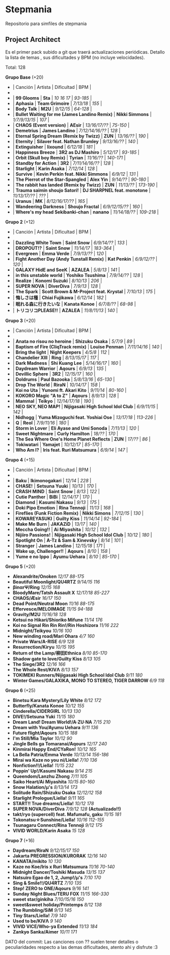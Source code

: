 # Stepmania
Repositorio para simfiles de stepmania

## Project Architect

Es el primer pack subido a git que traerá actualizaciones periódicas. Detallo la lista de temas , sus dificultades y BPM (no incluye velocidades).

Total: 128

**Grupo Base** (+20)

* | Canción                                         | Artista                                   | Dificultad      | BPM       |
* 
* | **99 Glooms**                                   | **Sta**                                   | _10 16 17_      | _93-185_  |
* | **Aphasia**                                     | **Team Grimoire**                         | _7/13/18_       | _155_     |
* | **Body Talk**                                   | **M2U**                                   | _9/12/15_       | _64-128_  |
* | **Bullet Waiting for me (James Landino Remix)** | **Nikki Simmons**                         | _1/7/9/13/15_   | _107_     |
* | **CHAOS (Event version)**                       | **AEsir**                                 | _13/16/17/??_   | _75-150_  |
* | **Demetrius**                                   | **James Landino**                         | _7/12/14/16/??_ | _128_     |
* | **Eternal Spring Dream (Remix by Twizz)**       | **ZUN**                                   | _13/16/??_      | _190_     |
* | **Eternity**                                    | **Silaver feat. Nathan Brumley**          | _9/13/16/??_    | _140_     |
* | **Extinguisher**                                | **lixound**                               | _6/12/18_       | _181_     |
* | **Happiness Breeze**                            | **3R2 as DJ Mashiro**                     | _5/12/17_       | _93-185_  |
* | **Orbit (Skull boy Remix)**                     | **Tyrian**                                | _11/16/??_      | _140-171_ |
* | **Standby for Action**                          | **3R2**                                   | _7/11/14/16/??_ | _128_     |
* | **Starlight**                                   | **Karin Asaka**                           | _7/12/14_       | _128_     |
* | **Survive**                                     | **Kevin Perkin feat. Nikki Simmons**      | _6/9/12_        | _131_     |
* | **The Pierrot of the Star-Spangled**            | **Alex Yin**                              | _9/14/??_       | _90-180_  |
* | **The rabbit has landed (Remix by Twizz)**      | **ZUN**                                   | _11/13/??_      | _173-190_ |
* | **Trauma saimin shoujo Satori!**                | **DJ SHARPNEL feat. monotone**            | _11/13/17/??_   | _???_     |
* | **Uranus**                                      | **MK**                                    | _8/12/16/17/??_ | _165_     |
* | **Wandeering Darkness**                         | **Shoujo Fractal**                        | _6/9/12/15/??_  | _160_     |
* | **Where's my head Sekibanki-chan**              | **nanano**                                | _11/14/18/??_   | _109-218_ |

**Grupo 2** (+12)

* | Canción                                         | Artista                                   | Dificultad      | BPM       |
* 
* | **Dazzling White Town**                         | **Saint Snow**                            | _6/9/14/??_     | _133_     |
* | **DROPOUT!?**                                   | **Saint Snow**                            | _11/14/17_      | _183-364_ |
* | **Evergreen**                                   | **Emma Verde**                            | _7/9/13/??_     | _120_     |
* | **Fight Another Day (Andy Tunstall Remix)**     | **Kat Penkin**                            | _6/9/12/??_     | _120_     |
* | **GALAXY  HidE and SeeK**                       | **AZALEA**                                | _5/8/13_        | _141_     |
* | **in this unstable world**                      | **Yoshiko Tsushima**                      | _7/9/14/??_     | _128_     |
* | **Realize**                                     | **Konomi Suzuki**                         | _8/10/13_       | _206_     |
* | **SUPER NOVA**                                  | **DiverDiva**                             | _7/9/13_        | _128_     |
* | **The Spark**                                   | **Scott Brown & M-Project feat. Krystal** | _7/10/13_       | _175_     |
* | **悔しさは種**                                   | **Chiai Fujikawa**                        | _6/12/14_       | _182_     |
* | **眠れる森に行きたいな**                          | **Kanata Konoe**                          | _6/7/8/??_      | _68-98_   |
* | **トリコリコPLEASE!!**                           | **AZALEA**                                | _11/8/11/13_    | _140_     |

**Grupo 3** (+20)

* | Canción                                         | Artista                                   | Dificultad      | BPM       |
* 
* | **Anata no risou no heroine**                   | **Shizuku Osaka**                         | _5/7/9_         | _89_      |
* | **Baptism of Fire (CliqTrack remix)**           | **Louise Penman**                         | _7/11/14/16_    | _140_     |
* | **Bring the light**                             | **Night Keepers**                         | _4/5/8_         | _112_     |
* | **Chandelier XIII**                             | **Ring**                                  | _8/13/15/17_    | _117_     |
* | **Dark Madness**                                | **Shi Kuang Lee**                         | _5/14/16/17_    | _160_     |
* | **Daydream Warrior**                            | **Aqours**                                | _6/9/13_        | _135_     |
* | **Devillic Sphere**                             | **3R2**                                   | _12/15/17_      | _160_     |
* | **Doldrums**                                    | **Paul Bazooka**                          | _5/8/13/16_     | _65-130_  |
* | **Drop The World**                              | **RiraN**                                 | _10/14/17_      | _158_     |
* | **Koi no Uta**                                  | **Yunomi ft. Akari Kito**                 | _9/11/14_       | _80-160_  |
* | **KOKORO Magic "A to Z"**                       | **Aqours**                                | _8/9/13_        | _128_     |
* | **Mammal**                                      | **Teikyo**                                | _12/14/17/18_   | _190_     |
* | **NEO SKY, NEO MAP!**                           | **Nijigasaki High School Idol Club**      | _6/9/11/15_     | _142_     |
* | **Nidhogg**                                     | **Yuma Mizoguchi feat. Yoshiai Ose**      | _13/17/18_      | _113-226_ |
* | **Q**                                           | **Reol**                                  | _7/9/11/16_     | _180_     |
* | **Storm in Lover**                              | **Eli Ayase and Umi Sonoda**              | _7/11/13_       | _120_     |
* | **Sweet Nightmare**                             | **Curly Hamilton**                        | _18/??_         | _170_     |
* | **The Sea Where One's Home Planet Reflects**    | **ZUN**                                   | _17/??_         | _86_      |
* | **Tokiwatari**                                  | **Yamajet**                               | _10/12/17_      | _85-170_  |
* | **Who Am I?**                                   | **Iris feat. Ruri Matsumura**             | _6/9/14_        | _147_     |

**Grupo 4** (+15)

* | Canción                            | Artista                              | Dificultad | BPM      |
* 
* | **Baku**                           | **Ikimonogakari**                    | _12/14_    | _228_    |
* | **CHASE!**                         | **Setsuna Yuuki**                    | _10/13_    | _170_    |
* | **CRASH MIND**                     | **Saint Snow**                       | _8/13_     | _122_    |
* | **Cutie Panther**                  | **BiBi**                             | _12/14/17_ | _170_    |
* | **Diamond**                        | **Kasumi Nakasu**                    | _9/13_     | _175_    |
* | **Doki Pipo Emotion**              | **Rina Tennoji**                     | _11/13_    | _168_    |
* | **Fireflies (Funk Fiction Remix)** | **Nikki Simons**                     | _7/12/15_  | _130_    |
* | **KOWAREYASUKI**                   | **Guilty Kiss**                      | _11/14/14_ | _92-184_ |
* | **Make Me Burn**                   | **JAKAZiD**                          | _13/17_    | _140_    |
* | **Meccha Going!!**                 | **Ai Miyashita**                     | _10/12_    | _132_    |
* | **Nijiiro Passions!**              | **Nijigasaki High School Idol Club** | _10/12_    | _180_    |
* | **Spotlight On**                   | **A-Tz & Sam & Xinevsky**            | _8/14_     | _101_    |
* | **Stranger**                       | **James Landino**                    | _12/15/18_ | _171_    |
* | **Wake up, Challenger!!**          | **Aqours**                           | _8/10_     | _158_    |
* | **Yume e no Ippo**                 | **Ayumu Uehara**                     | _8/10_     | _85-170_ |

**Grupo 5** (+20)

* **Alexandrite/Onoken**   _12/17    88-175_
* **Beautiful Moonlight/QU4RTZ**   _9/14/15    116_
* **βinαrΨ/Ring**   _12/15    168_
* **BloodyMare/Tatsh Assault X**   _12/17/18    85-227_
* **CHAOS/Æsir**   _16/17    150_
* **Dead Point/Neutral Moon**   _11/16    88-175_
* **Effervesce/MELOIMAGE**   _11/15    94-188_
* **Gravity/M2U**   _11/16/18    128_
* **Ketsui no Hikari/Shioriko Mifune**   _11/14    176_
* **Koi no Signal Rin Rin Rin!/Rin Hoshizora**   _11/16    222_
* **Midnight/Teikyou**   _10/16    100_
* **New winding road/Mari Ohara**   _4/7    160_
* **Private Wars/A-RISE**   _6/9    128_
* **Resurrection/Kiryu**   _10/15    195_
* **Return of the Lamp/柳田Ethnica**   _8/10    85-170_
* **Shadow gate to love/Guilty Kiss**   _8/13    105_
* **The Siege/3R2**   _12/16    166_
* **The Whole Rest/KIVΛ**   _8/13    157_
* **TOKIMEKI Runners/Nijigasaki High School Idol Club**   _9/11    180_
* **Winter Games/GALAXIKA, MONO TO STEREO, TIGER DARROW**   _6/9    118_

**Grupo 6** (+25)

* **Binetsu Kara Mystery/Lily White**   _8/12    172_
* **Butterfly/Kanata Konoe**   _10/12    155_
* **Cinderella/CIDERGIRL**   _10/13    130_
* **DIVE!/Setsuna Yuki**   _11/15    180_
* **Dream Land! Dream World!/A·ZU·NA**   _7/15    210_
* **Dream with You/Ayumu Uehara**   _9/11    136_
* **Future flight/Aqours**   _10/15    188_
* **I'm Still/Mia Taylor**   _10/12    90_
* **Jingle Bells ga Tomaranai/Aqours**   _12/17    240_
* **Kinmirai Happy End/CYaRon!**   _10/12    165_
* **La Bella Patria/Emma Verde**   _10/13/14    156-186_
* **Mirai wa Kaze no you ni/Liella!**   _7/10    136_
* **Nonfiction!!/Liella!**   _11/15    232_
* **Poppin' Up!/Kasumi Nakasu**   _9/14    215_
* **Queendom/Lanzhu Zhong**   _7/11    105_
* **Saiko Heart/Ai Miyashita**   _10/15    80-160_
* **Snow Halation/μ's**   _8/13/14    173_
* **Solitude Rain/Shizuku Osaka**   _12/12/12    158_
* **Starlight Prologue/Liella!**   _9/11    165_
* **START!! True dreams/Liella!**   _10/12    178_
* **SUPER NOVA/DiverDiva**    _7/9/12    128_ **(Actualizado!!)**
* **takt/ryo (supercell) feat. Mafumafu, gaku**   _11/15    181_
* **Tokonatsu☆Sunshine/Liella!**   _10/16    112-155_
* **Tsunagaru Connect/Rina Tennoji**   _9/12    175_
* **VIVID WORLD/Karin Asaka**   _15    128_

**Grupo 7** (+16)

* **Daydream/RiraN**   _9/12/15/17    150_
* **Jakarta PREGRESSION/KURORAK**   _12/16    140_
* **KANATA/mikito**   _10    130_
* **Kaze no Koe/Iris x Ruri Matsumura**   _11/16    70-140_
* **Midnight Dancer/Toshiki Masuda**   _13/15    137_
* **Natsuiro Egao de 1, 2, Jump!/μ's**   _7/10    170_
* **Sing & Smile!!/QU4RTZ**   _7/10    135_
* **Step! ZERO to ONE/Aqours**   _9/16    141_
* **Sunday Night Blues/TERU FOX**   _11/15    166-330_
* **sweet star/ginkiha**   _7/10/15/16    150_
* **sweet&sweet holiday/Printemps**   _8/12    138_
* **The Rumbling/SiM**   _9/13    145_
* **Tiny Stars/Liella!**   _7/9    140_
* **Used to be/KIVΛ**   _9    140_
* **VIVID VICE/Who-ya Extended**   _11/13    184_
* **Zankyo Sanka/Aimer**   _10/11    171_

DATO del commit: Las canciones con ?? suelen tener detalles o peculiaridades respecto a las demas dificultades, atento ahi y disfrute :3
